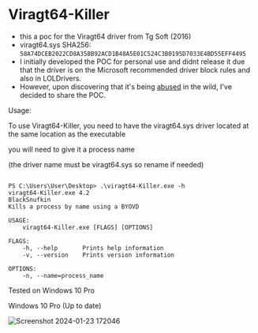 # Viragt64-Killer
- this a poc for the Viragt64 driver from Tg Soft (2016)
- viragt64.sys SHA256: `58A74DCEB2022CD8A358B92ACD1B48A5E01C524C3B0195D7033E4BD55EFF4495`
- I initially developed the POC for personal use and didnt release it due that the driver is on the Microsoft recommended driver block rules and also in LOLDrivers.
- However, upon discovering that it's being [abused](https://www.trendmicro.com/en_us/research/24/a/kasseika-ransomware-deploys-byovd-attacks-abuses-psexec-and-expl.html) in the wild, I've decided to share the POC. 


Usage:

To use Viragt64-Killer, you need to have the viragt64.sys driver located at the same location as the executable

you will need to give it a process name

(the driver name must be viragt64.sys so rename if needed)

```text

PS C:\Users\User\Desktop> .\viragt64-Killer.exe -h
viragt64-Killer.exe 4.2
BlackSnufkin
Kills a process by name using a BYOVD

USAGE:
    viragt64-Killer.exe [FLAGS] [OPTIONS]

FLAGS:
    -h, --help       Prints help information
    -v, --version    Prints version information

OPTIONS:
    -n, --name=process_name
```

Tested on Windows 10 Pro

Windows 10 Pro (Up to date)

![Screenshot 2024-01-23 172046](https://github.com/BlackSnufkin/BYOVD/assets/61916899/04a9305d-4b4e-4fff-be08-848706240e38)

